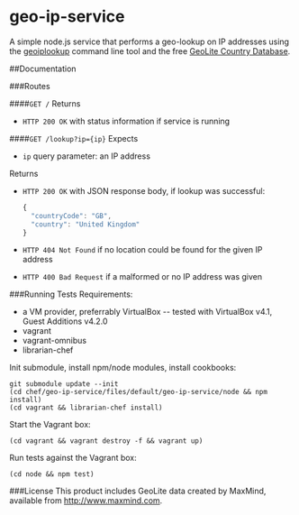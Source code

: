 geo-ip-service
==============

A simple node.js service that performs a geo-lookup on IP addresses using the [geoiplookup](http://manpages.ubuntu.com/manpages/hardy/man1/geoiplookup.1.html) command line tool and the free [GeoLite Country Database](http://dev.maxmind.com/geoip/legacy/geolite/).

##Documentation


###Routes

####`GET /`
Returns
- `HTTP 200 OK` with status information if service is running

####`GET /lookup?ip={ip}`
Expects
- `ip` query parameter: an IP address

Returns
- `HTTP 200 OK` with JSON response body, if lookup was successful:

  ``` js
  {
    "countryCode": "GB",
    "country": "United Kingdom"
  }
  ```
- `HTTP 404 Not Found` if no location could be found for the given IP address
- `HTTP 400 Bad Request` if a malformed or no IP address was given


###Running Tests
Requirements:
- a VM provider, preferrably VirtualBox
  -- tested with VirtualBox v4.1, Guest Additions v4.2.0
- vagrant 
- vagrant-omnibus
- librarian-chef

Init submodule, install npm/node modules, install cookbooks:
```
git submodule update --init
(cd chef/geo-ip-service/files/default/geo-ip-service/node && npm install)
(cd vagrant && librarian-chef install)
```
Start the Vagrant box:
```
(cd vagrant && vagrant destroy -f && vagrant up)
```

Run tests against the Vagrant box:
```
(cd node && npm test)
```


###License
This product includes GeoLite data created by MaxMind, available from http://www.maxmind.com.
